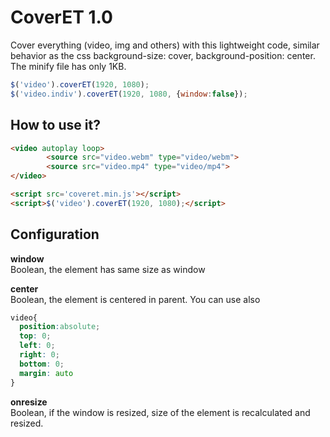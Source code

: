CoverET 1.0
===========
Cover everything (video, img and others) with this lightweight code, similar behavior as the css background-size: cover, background-position: center.
The minify file has only 1KB. 

```js
$('video').coverET(1920, 1080);
$('video.indiv').coverET(1920, 1080, {window:false});
```

How to use it?
--------------
```html
<video autoplay loop>
        <source src="video.webm" type="video/webm">
        <source src="video.mp4" type="video/mp4">
</video>

<script src='coveret.min.js'></script>
<script>$('video').coverET(1920, 1080);</script>
 ```
 
Configuration
--------------
<b>window</b>
<br />
Boolean, the element has same size as window

<b>center</b>
<br />
Boolean, the element is centered in parent. You can use also
```css
video{
  position:absolute;
  top: 0;
  left: 0;
  right: 0;
  bottom: 0;
  margin: auto
}
```

<b>onresize</b>
<br />
Boolean, if the window is resized, size of the element is recalculated and resized.

